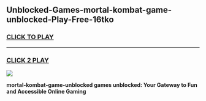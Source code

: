 
## Unblocked-Games-mortal-kombat-game-unblocked-Play-Free-16tko
<h3>
<a href="https://premium76.site?title=mortal-kombat-game-unblocked&ref=21A">CLICK TO PLAY</a></h3>
<hr>

<h3>
<a href="https://premium76.site?title=mortal-kombat-game-unblocked&ref=21A">CLICK 2 PLAY</a>
  
</h3>

<a href="https://premium76.site?title=mortal-kombat-game-unblocked&ref=21A"><img src="https://clearcache.store/games.png"></a>


**mortal-kombat-game-unblocked games unblocked: Your Gateway to Fun and Accessible Online Gaming**
